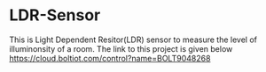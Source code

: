 # LDR-Sensor
This is Light Dependent Resitor(LDR) sensor to measure the level of illuminonsity of a room.
The link to this project is given below
https://cloud.boltiot.com/control?name=BOLT9048268
